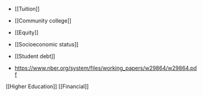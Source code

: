   - [[Tuition]]
  - [[Community college]]
  - [[Equity]]
  - [[Socioeconomic status]]
  - [[Student debt]]

  - https://www.nber.org/system/files/working_papers/w29864/w29864.pdf

[[Higher Education]]
[[Financial]]